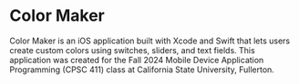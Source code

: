 # Color Maker

Color Maker is an iOS application built with Xcode and Swift that lets users create custom colors using switches, sliders, and text fields. This application was created for the Fall 2024 Mobile Device Application Programming (CPSC 411) class at California State University, Fullerton.
